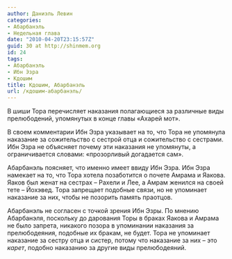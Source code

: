 ```yaml
---
author: Даниэль Левин
categories:
- Абарбанэль
- Недельная глава
date: "2010-04-20T23:15:57Z"
guid: 30 at http://shinmem.org
id: 24
tags:
- Абарбанэль
- Ибн Эзра
- Кдошим
title: Кдошим, Абарбанэль
url: /кдошим-абарбанэль/
---
```

<!--more-->

В _шиши_ Тора перечисляет наказания полагающиеся за различные виды прелюбодений, упомянутых в конце главы «Ахарей мот».

В своем комментарии Ибн Эзра указывает на то, что Тора не упомянула наказание за сожительство с сестрой отца и сожительство с сестрами. Ибн Эзра не объясняет почему эти наказания не упомянуты, а ограничивается словами: «прозорливый догадается сам».

Абарбанэль поясняет, что именно имеет ввиду Ибн Эзра. Ибн Эзра намекает на то, что Тора хотела позаботится о почете Амрама и Яакова. Яаков был женат на сестрах – Рахели и Лее, а Амрам женился на своей тете – Йохэвед. Тора запрещает подобные связи, но не упоминает наказание за них, чтобы не позорить память праотцов.

Абарбанэль не согласен с точкой зрения Ибн Эзры. По мнению Абарбанэля, поскольку до дарования Торы в браках Яакова и Амрама не было запрета, никакого позора в упоминании наказания за прелюбодеяния, подобные их бракам, не будет. Тора не упоминает наказание за сестру отца и систер, потому что наказание за них – это _карет_, подобно наказанию за другие виды прелюбодеяний.